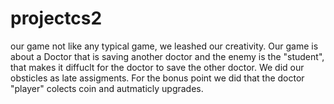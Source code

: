 # projectcs2
our game not like any typical game, we leashed our creativity. Our game is about a Doctor that is saving another doctor and the enemy is the "student", that makes it diffuclt for the doctor to save the other doctor. We did our obsticles as late assigments. For the bonus point we did that the doctor "player" colects coin and autmaticly upgrades. 
